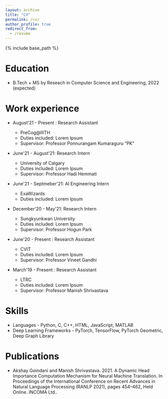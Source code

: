 ```yaml
---
layout: archive
title: "CV"
permalink: /cv/
author_profile: true
redirect_from:
  - /resume
---
```


{% include base_path %}

Education
======
* B.Tech + MS by Reseach in Computer Science and Engineering, 2022 (expected)

Work experience
======
* August'21 - Present : Research Assistant
  * PreCog@IIITH
  * Duties included: Lorem Ipsum
  * Supervisor: Professor Ponnurangam Kumaraguru “PK"

* June'21 - August'21: Research Intern
  * University of Calgary
  * Duties included: Lorem Ipsum
  * Supervisor: Professor Hadi Hemmati

* June'21 - Septmeber'21: AI Engineering Intern
  * ExaWizards
  * Duties included: Lorem Ipsum
  
* December'20 - May'21: Research Intern
  * Sungkyunkwan University
  * Duties included: Lorem Ipsum
  * Supervisor: Professor Hogun Park

* June'20 - Present : Research Assistant
  * CVIT
  * Duties included: Lorem Ipsum
  * Supervisor: Professor Vineet Gandhi

* March'19 - Present : Research Assistant
  * LTRC
  * Duties included: Lorem Ipsum
  * Supervisor: Professor Manish Shrivastava

Skills
======
* Languages - Python, C, C++, HTML, JavaScript, MATLAB
* Deep Learning Frameworks - PyTorch, TensorFlow, PyTorch Geometric, Deep Graph Library

Publications
======
<!--   <ul>{% for post in site.publications %}
    {% include archive-single-cv.html %}
  {% endfor %}</ul> -->
* Akshay Goindani and Manish Shrivastava. 2021. A Dynamic Head Importance Computation Mechanism for Neural Machine Translation. In Proceedings of the International Conference on Recent Advances in Natural Language Processing (RANLP 2021), pages 454–462, Held Online. INCOMA Ltd..
  
